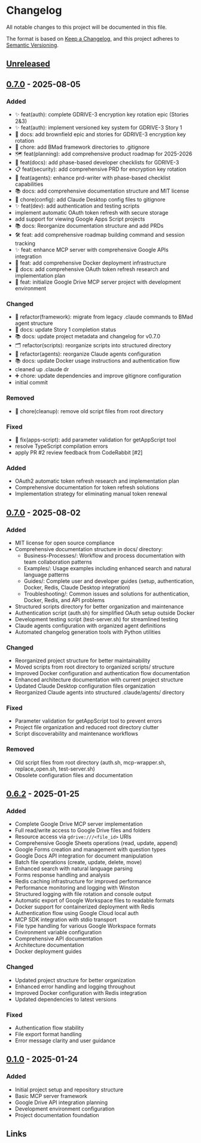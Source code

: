 # Changelog

All notable changes to this project will be documented in this file.

The format is based on [Keep a Changelog](https://keepachangelog.com/en/1.1.0/),
and this project adheres to [Semantic Versioning](https://semver.org/spec/v2.0.0.html).

## [Unreleased]


## [0.7.0] - 2025-08-05

### Added

- ✨ feat(auth): complete GDRIVE-3 encryption key rotation epic (Stories 2&3)
- ✨ feat(auth): implement versioned key system for GDRIVE-3 Story 1
- 📝 docs: add brownfield epic and stories for GDRIVE-3 encryption key rotation
- 🙈 chore: add BMad framework directories to .gitignore
- 🗺️ feat(planning): add comprehensive product roadmap for 2025-2026
- 📝 feat(docs): add phase-based developer checklists for GDRIVE-3
- 📋 feat(security): add comprehensive PRD for encryption key rotation
- 🤖 feat(agents): enhance prd-writer with phase-based checklist capabilities
- 📚 docs: add comprehensive documentation structure and MIT license
- 🙈 chore(config): add Claude Desktop config files to gitignore
- ✨ feat(dev): add authentication and testing scripts
- implement automatic OAuth token refresh with secure storage
- add support for viewing Google Apps Script projects
- 📚 docs: Reorganize documentation structure and add PRDs
- 🛠️ feat: add comprehensive roadmap building command and session tracking
- ✨ feat: enhance MCP server with comprehensive Google APIs integration
- 🐳 feat: add comprehensive Docker deployment infrastructure
- 📝 docs: add comprehensive OAuth token refresh research and implementation plan
- 🎉 feat: initialize Google Drive MCP server project with development environment

### Changed

- 🔄 refactor(framework): migrate from legacy .claude commands to BMad agent structure
- 📝 docs: update Story 1 completion status
- 📚 docs: update project metadata and changelog for v0.7.0
- 🗂️ refactor(scripts): reorganize scripts into structured directory
- 🧹 refactor(agents): reorganize Claude agents configuration
- 📚 docs: update Docker usage instructions and authentication flow
- cleaned up .claude dr
- ➕ chore: update dependencies and improve gitignore configuration
- initial commit

### Removed

- 🧹 chore(cleanup): remove old script files from root directory

### Fixed

- 🐛 fix(apps-script): add parameter validation for getAppScript tool
- resolve TypeScript compilation errors
- apply PR #2 review feedback from CodeRabbit [#2]

### Added
- OAuth2 automatic token refresh research and implementation plan
- Comprehensive documentation for token refresh solutions
- Implementation strategy for eliminating manual token renewal

## [0.7.0] - 2025-08-02

### Added
- MIT license for open source compliance
- Comprehensive documentation structure in docs/ directory:
  - Business-Processes/: Workflow and process documentation with team collaboration patterns
  - Examples/: Usage examples including enhanced search and natural language patterns
  - Guides/: Complete user and developer guides (setup, authentication, Docker, Redis, Claude Desktop integration)
  - Troubleshooting/: Common issues and solutions for authentication, Docker, Redis, and API problems
- Structured scripts directory for better organization and maintenance
- Authentication script (auth.sh) for simplified OAuth setup outside Docker
- Development testing script (test-server.sh) for streamlined testing
- Claude agents configuration with organized agent definitions
- Automated changelog generation tools with Python utilities

### Changed
- Reorganized project structure for better maintainability
- Moved scripts from root directory to organized scripts/ structure
- Improved Docker configuration and authentication flow documentation
- Enhanced architecture documentation with current project structure
- Updated Claude Desktop configuration files organization
- Reorganized Claude agents into structured .claude/agents/ directory

### Fixed
- Parameter validation for getAppScript tool to prevent errors
- Project file organization and reduced root directory clutter
- Script discoverability and maintenance workflows

### Removed
- Old script files from root directory (auth.sh, mcp-wrapper.sh, replace_open.sh, test-server.sh)
- Obsolete configuration files and documentation

## [0.6.2] - 2025-01-25

### Added
- Complete Google Drive MCP server implementation
- Full read/write access to Google Drive files and folders
- Resource access via `gdrive:///<file_id>` URIs
- Comprehensive Google Sheets operations (read, update, append)
- Google Forms creation and management with question types
- Google Docs API integration for document manipulation
- Batch file operations (create, update, delete, move)
- Enhanced search with natural language parsing
- Forms response handling and analysis
- Redis caching infrastructure for improved performance
- Performance monitoring and logging with Winston
- Structured logging with file rotation and console output
- Automatic export of Google Workspace files to readable formats
- Docker support for containerized deployment with Redis
- Authentication flow using Google Cloud local auth
- MCP SDK integration with stdio transport
- File type handling for various Google Workspace formats
- Environment variable configuration
- Comprehensive API documentation
- Architecture documentation
- Docker deployment guides

### Changed
- Updated project structure for better organization
- Enhanced error handling and logging throughout
- Improved Docker configuration with Redis integration
- Updated dependencies to latest versions

### Fixed
- Authentication flow stability
- File export format handling
- Error message clarity and user guidance

## [0.1.0] - 2025-01-24

### Added
- Initial project setup and repository structure
- Basic MCP server framework
- Google Drive API integration planning
- Development environment configuration
- Project documentation foundation

[unreleased]: https://github.com/modelcontextprotocol/servers/compare/v0.7.0...HEAD
[0.7.0]: https://github.com/modelcontextprotocol/servers/compare/v0.6.2...v0.7.0
[0.6.2]: https://github.com/modelcontextprotocol/servers/compare/v0.1.0...v0.6.2
[0.1.0]: https://github.com/modelcontextprotocol/servers/releases/tag/v0.1.0

## Links
[Unreleased]: https://github.com/org/repo/compare/v0.7.0...HEAD
[0.7.0]: https://github.com/org/repo/releases/tag/v0.7.0
